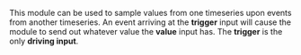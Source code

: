 
[comment]: # (TimeSeriesCanvasModule)
This module can be used to sample values from one timeseries upon events from another timeseries. An event arriving at the **trigger** input will cause the module to send out whatever value the **value** input has. The **trigger** is the only **driving input**.
